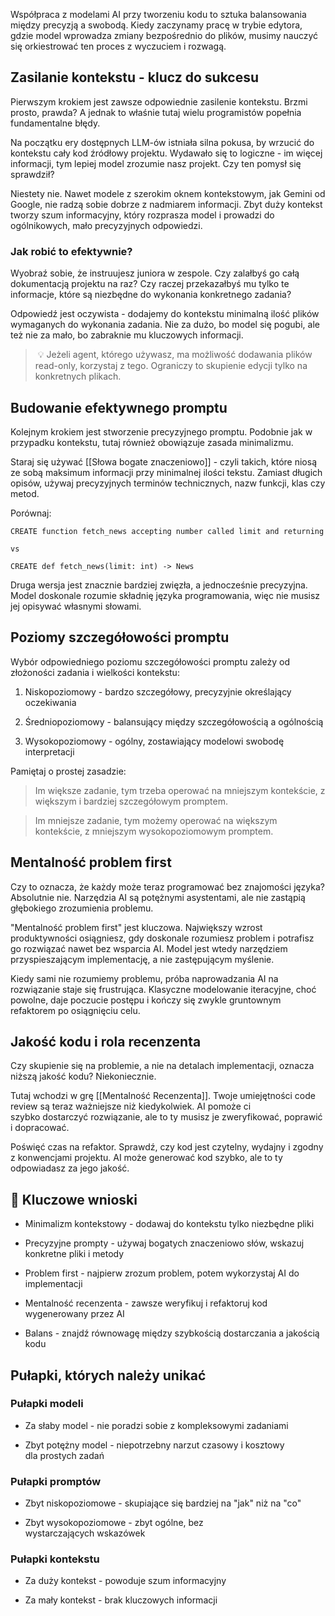 Współpraca z modelami AI przy tworzeniu kodu to sztuka balansowania między precyzją a swobodą. Kiedy zaczynamy pracę w trybie edytora, gdzie model wprowadza zmiany bezpośrednio do plików, musimy nauczyć się orkiestrować ten proces z wyczuciem i rozwagą.

## Zasilanie kontekstu - klucz do sukcesu

Pierwszym krokiem jest zawsze odpowiednie zasilenie kontekstu. Brzmi prosto, prawda? A jednak to właśnie tutaj wielu programistów popełnia fundamentalne błędy.

Na początku ery dostępnych LLM-ów istniała silna pokusa, by wrzucić do kontekstu cały kod źródłowy projektu. Wydawało się to logiczne - im więcej informacji, tym lepiej model zrozumie nasz projekt. Czy ten pomysł się sprawdził?

Niestety nie. Nawet modele z szerokim oknem kontekstowym, jak Gemini od Google, nie radzą sobie dobrze z nadmiarem informacji. Zbyt duży kontekst tworzy szum informacyjny, który rozprasza model i prowadzi do ogólnikowych, mało precyzyjnych odpowiedzi.

### Jak robić to efektywnie?

Wyobraź sobie, że instruujesz juniora w zespole. Czy zalałbyś go całą dokumentacją projektu na raz? Czy raczej przekazałbyś mu tylko te informacje, które są niezbędne do wykonania konkretnego zadania?

Odpowiedź jest oczywista - dodajemy do kontekstu minimalną ilość plików wymaganych do wykonania zadania. Nie za dużo, bo model się pogubi, ale też nie za mało, bo zabraknie mu kluczowych informacji.

> 💡 Jeżeli agent, którego używasz, ma możliwość dodawania plików read-only, korzystaj z tego. Ograniczy to skupienie edycji tylko na konkretnych plikach.

## Budowanie efektywnego promptu

Kolejnym krokiem jest stworzenie precyzyjnego promptu. Podobnie jak w przypadku kontekstu, tutaj również obowiązuje zasada minimalizmu.

Staraj się używać [[Słowa bogate znaczeniowo]] - czyli takich, które niosą ze sobą maksimum informacji przy minimalnej ilości tekstu. Zamiast długich opisów, używaj precyzyjnych terminów technicznych, nazw funkcji, klas czy metod.

Porównaj:

```
CREATE function fetch_news accepting number called limit and returning a list of `News`

vs

CREATE def fetch_news(limit: int) -> News
```

Druga wersja jest znacznie bardziej zwięzła, a jednocześnie precyzyjna. Model doskonale rozumie składnię języka programowania, więc nie musisz jej opisywać własnymi słowami.

## Poziomy szczegółowości promptu

Wybór odpowiedniego poziomu szczegółowości promptu zależy od złożoności zadania i wielkości kontekstu:

1. Niskopoziomowy - bardzo szczegółowy, precyzyjnie określający oczekiwania

2. Średniopoziomowy - balansujący między szczegółowością a ogólnością

3. Wysokopoziomowy - ogólny, zostawiający modelowi swobodę interpretacji

Pamiętaj o prostej zasadzie:

> Im większe zadanie, tym trzeba operować na mniejszym kontekście, z większym i bardziej szczegółowym promptem.

> Im mniejsze zadanie, tym możemy operować na większym kontekście, z mniejszym wysokopoziomowym promptem.

## Mentalność problem first

Czy to oznacza, że każdy może teraz programować bez znajomości języka? Absolutnie nie. Narzędzia AI są potężnymi asystentami, ale nie zastąpią głębokiego zrozumienia problemu.

"Mentalność problem first" jest kluczowa. Największy wzrost produktywności osiągniesz, gdy doskonale rozumiesz problem i potrafisz go rozwiązać nawet bez wsparcia AI. Model jest wtedy narzędziem przyspieszającym implementację, a nie zastępującym myślenie.

Kiedy sami nie rozumiemy problemu, próba naprowadzania AI na rozwiązanie staje się frustrująca. Klasyczne modelowanie iteracyjne, choć powolne, daje poczucie postępu i kończy się zwykle gruntownym refaktorem po osiągnięciu celu.

## Jakość kodu i rola recenzenta

Czy skupienie się na problemie, a nie na detalach implementacji, oznacza niższą jakość kodu? Niekoniecznie.

Tutaj wchodzi w grę [[Mentalność Recenzenta]]. Twoje umiejętności code review są teraz ważniejsze niż kiedykolwiek. AI pomoże ci szybko dostarczyć rozwiązanie, ale to ty musisz je zweryfikować, poprawić i dopracować.

Poświęć czas na refaktor. Sprawdź, czy kod jest czytelny, wydajny i zgodny z konwencjami projektu. AI może generować kod szybko, ale to ty odpowiadasz za jego jakość.

## 🔑 Kluczowe wnioski

- Minimalizm kontekstowy - dodawaj do kontekstu tylko niezbędne pliki

- Precyzyjne prompty - używaj bogatych znaczeniowo słów, wskazuj konkretne pliki i metody

- Problem first - najpierw zrozum problem, potem wykorzystaj AI do implementacji

- Mentalność recenzenta - zawsze weryfikuj i refaktoruj kod wygenerowany przez AI

- Balans - znajdź równowagę między szybkością dostarczania a jakością kodu

## Pułapki, których należy unikać

### Pułapki modeli

- Za słaby model - nie poradzi sobie z kompleksowymi zadaniami

- Zbyt potężny model - niepotrzebny narzut czasowy i kosztowy dla prostych zadań

### Pułapki promptów

- Zbyt niskopoziomowe - skupiające się bardziej na "jak" niż na "co"

- Zbyt wysokopoziomowe - zbyt ogólne, bez wystarczających wskazówek

### Pułapki kontekstu

- Za duży kontekst - powoduje szum informacyjny

- Za mały kontekst - brak kluczowych informacji